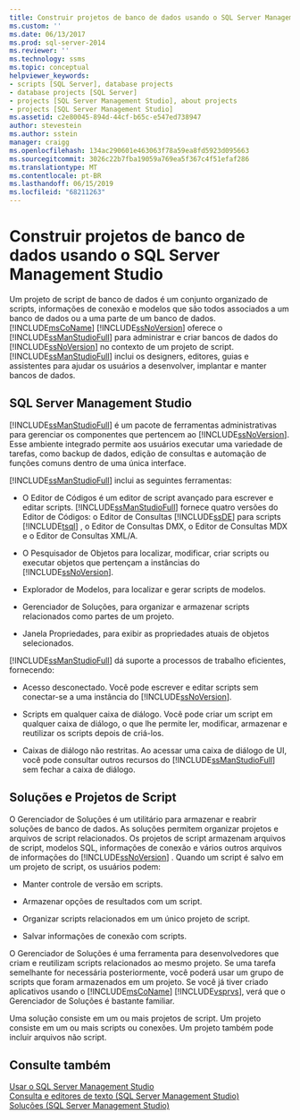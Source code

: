 ```yaml
---
title: Construir projetos de banco de dados usando o SQL Server Management Studio | Microsoft Docs
ms.custom: ''
ms.date: 06/13/2017
ms.prod: sql-server-2014
ms.reviewer: ''
ms.technology: ssms
ms.topic: conceptual
helpviewer_keywords:
- scripts [SQL Server], database projects
- database projects [SQL Server]
- projects [SQL Server Management Studio], about projects
- projects [SQL Server Management Studio]
ms.assetid: c2e80045-894d-44cf-b65c-e547ed738947
author: stevestein
ms.author: sstein
manager: craigg
ms.openlocfilehash: 134ac290601e463063f78a59ea8fd5923d095663
ms.sourcegitcommit: 3026c22b7fba19059a769ea5f367c4f51efaf286
ms.translationtype: MT
ms.contentlocale: pt-BR
ms.lasthandoff: 06/15/2019
ms.locfileid: "68211263"
---
```

# <a name="build-database-projects-by-using-sql-server-management-studio"></a>Construir projetos de banco de dados usando o SQL Server Management Studio
  Um projeto de script de banco de dados é um conjunto organizado de scripts, informações de conexão e modelos que são todos associados a um banco de dados ou a uma parte de um banco de dados. [!INCLUDE[msCoName](../includes/msconame-md.md)] [!INCLUDE[ssNoVersion](../includes/ssnoversion-md.md)] oferece o [!INCLUDE[ssManStudioFull](../includes/ssmanstudiofull-md.md)] para administrar e criar bancos de dados do [!INCLUDE[ssNoVersion](../includes/ssnoversion-md.md)] no contexto de um projeto de script. [!INCLUDE[ssManStudioFull](../includes/ssmanstudiofull-md.md)] inclui os designers, editores, guias e assistentes para ajudar os usuários a desenvolver, implantar e manter bancos de dados.  
  
## <a name="sql-server-management-studio"></a>SQL Server Management Studio  
 [!INCLUDE[ssManStudioFull](../includes/ssmanstudiofull-md.md)] é um pacote de ferramentas administrativas para gerenciar os componentes que pertencem ao [!INCLUDE[ssNoVersion](../includes/ssnoversion-md.md)]. Esse ambiente integrado permite aos usuários executar uma variedade de tarefas, como backup de dados, edição de consultas e automação de funções comuns dentro de uma única interface.  
  
 [!INCLUDE[ssManStudioFull](../includes/ssmanstudiofull-md.md)] inclui as seguintes ferramentas:  
  
-   O Editor de Códigos é um editor de script avançado para escrever e editar scripts. [!INCLUDE[ssManStudioFull](../includes/ssmanstudiofull-md.md)] fornece quatro versões do Editor de Códigos: o Editor de Consultas [!INCLUDE[ssDE](../includes/ssde-md.md)] para scripts [!INCLUDE[tsql](../includes/tsql-md.md)] , o Editor de Consultas DMX, o Editor de Consultas MDX e o Editor de Consultas XML/A.  
  
-   O Pesquisador de Objetos para localizar, modificar, criar scripts ou executar objetos que pertençam a instâncias do [!INCLUDE[ssNoVersion](../includes/ssnoversion-md.md)].  
  
-   Explorador de Modelos, para localizar e gerar scripts de modelos.  
  
-   Gerenciador de Soluções, para organizar e armazenar scripts relacionados como partes de um projeto.  
  
-   Janela Propriedades, para exibir as propriedades atuais de objetos selecionados.  
  
 [!INCLUDE[ssManStudioFull](../includes/ssmanstudiofull-md.md)] dá suporte a processos de trabalho eficientes, fornecendo:  
  
-   Acesso desconectado. Você pode escrever e editar scripts sem conectar-se a uma instância do [!INCLUDE[ssNoVersion](../includes/ssnoversion-md.md)].  
  
-   Scripts em qualquer caixa de diálogo. Você pode criar um script em qualquer caixa de diálogo, o que lhe permite ler, modificar, armazenar e reutilizar os scripts depois de criá-los.  
  
-   Caixas de diálogo não restritas. Ao acessar uma caixa de diálogo de UI, você pode consultar outros recursos do [!INCLUDE[ssManStudioFull](../includes/ssmanstudiofull-md.md)] sem fechar a caixa de diálogo.  
  
## <a name="solutions-and-script-projects"></a>Soluções e Projetos de Script  
 O Gerenciador de Soluções é um utilitário para armazenar e reabrir soluções de banco de dados. As soluções permitem organizar projetos e arquivos de script relacionados. Os projetos de script armazenam arquivos de script, modelos SQL, informações de conexão e vários outros arquivos de informações do [!INCLUDE[ssNoVersion](../includes/ssnoversion-md.md)] . Quando um script é salvo em um projeto de script, os usuários podem:  
  
-   Manter controle de versão em scripts.  
  
-   Armazenar opções de resultados com um script.  
  
-   Organizar scripts relacionados em um único projeto de script.  
  
-   Salvar informações de conexão com scripts.  
  
 O Gerenciador de Soluções é uma ferramenta para desenvolvedores que criam e reutilizam scripts relacionados ao mesmo projeto. Se uma tarefa semelhante for necessária posteriormente, você poderá usar um grupo de scripts que foram armazenados em um projeto. Se você já tiver criado aplicativos usando o [!INCLUDE[msCoName](../includes/msconame-md.md)] [!INCLUDE[vsprvs](../includes/vsprvs-md.md)], verá que o Gerenciador de Soluções é bastante familiar.  
  
 Uma solução consiste em um ou mais projetos de script. Um projeto consiste em um ou mais scripts ou conexões. Um projeto também pode incluir arquivos não script.  
  
## <a name="see-also"></a>Consulte também  
 [Usar o SQL Server Management Studio](../database-engine/use-sql-server-management-studio.md)   
 [Consulta e editores de texto &#40;SQL Server Management Studio&#41;](../relational-databases/scripting/query-and-text-editors-sql-server-management-studio.md)   
 [Soluções &#40;SQL Server Management Studio&#41;](solution/solutions-sql-server-management-studio.md)  
  
  

